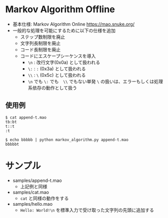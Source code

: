 # Markov Algorithm Offline

- 基本仕様: Markov Algorithm Online https://mao.snuke.org/
- 一般的な処理を可能にするために以下の仕様を追加
  - ステップ数制限を廃止
  - 文字列長制限を廃止
  - コード長制限を廃止
  - コードにエスケープシーケンスを導入
    - `\n` : 改行文字(0x0a) として扱われる
    - `\:` : `:` (0x3a) として扱われる
    - `\\` : `\` (0x5c) として扱われる
    - `\n` でも `\:` でも　`\\` でもない単発 `\` の扱いは、エラーもしくは処理系依存の動作として扱う

## 使用例

``` console
$ cat append-t.mao
tb:bt
t::t
:t

$ echo bbbbb | python markov_algorithm.py append-t.mao
bbbbbt
```

# サンプル
- samples/append-t.mao
  - 上記例と同様
- samples/cat.mao
  - `cat` と同様の動作をする
- samples/hello.mao
  - `Hello: World!\n` を標準入力で受け取った文字列の先頭に追加する
